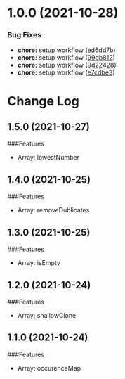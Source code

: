 # 1.0.0 (2021-10-28)


### Bug Fixes

* **chore:** setup workflow ([ed6dd7b](https://github.com/martinkr/onelinecode/commit/ed6dd7b783c4b5f80ef839108e29dfcfb12becf6))
* **chore:** setup workflow ([99db812](https://github.com/martinkr/onelinecode/commit/99db812919dfd3cf3a22c9656d4f55cf24fb53de))
* **chore:** setup workflow ([9d22428](https://github.com/martinkr/onelinecode/commit/9d2242810d26b8cc1e7c4f7c48a7dd26213a805e))
* **chore:** setup workflow ([e7cdbe3](https://github.com/martinkr/onelinecode/commit/e7cdbe39d8a3af07047edad8944121e5bdf12695))

# Change Log

## 1.5.0 (2021-10-27)
###Features
* Array: lowestNumber
## 1.4.0 (2021-10-25)
###Features
* Array: removeDublicates
## 1.3.0 (2021-10-25)
###Features
* Array: isEmpty
## 1.2.0 (2021-10-24)
###Features
* Array: shallowClone
## 1.1.0 (2021-10-24)
###Features
* Array: occurenceMap
